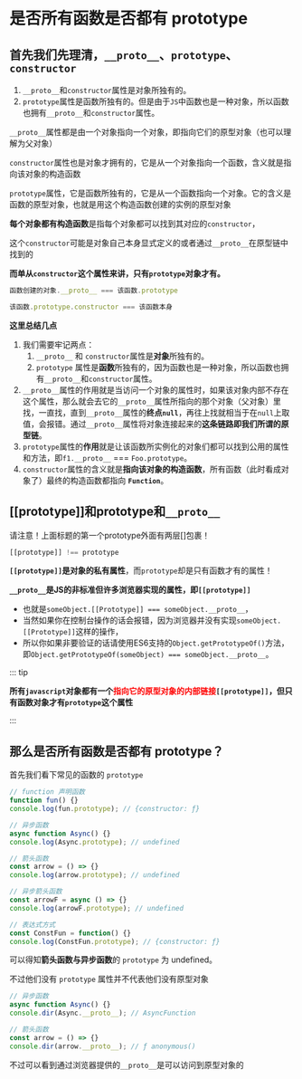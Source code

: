# 是否所有函数是否都有 prototype

## 首先我们先理清，`__proto__`、`prototype`、`constructor`

1. `__proto__`和`constructor`属性是对象所独有的。
2. `prototype`属性是函数所独有的。但是由于`JS`中函数也是一种对象，所以函数也拥有`__proto__`和`constructor`属性。

`__proto__`属性都是由一个对象指向一个对象，即指向它们的原型对象（也可以理解为父对象）

`constructor`属性也是对象才拥有的，它是从一个对象指向一个函数，含义就是指向该对象的构造函数

`prototype`属性，它是函数所独有的，它是从一个函数指向一个对象。它的含义是函数的原型对象，也就是用这个构造函数创建的实例的原型对象

**每个对象都有构造函数**是指每个对象都可以找到其对应的`constructor`，

这个`constructor`可能是对象自己本身显式定义的或者通过`__proto__`在原型链中找到的

**而单从`constructor`这个属性来讲，只有`prototype`对象才有。**

```js
函数创建的对象.__proto__ === 该函数.prototype

该函数.prototype.constructor === 该函数本身
```

**这里总结几点**

1. 我们需要牢记两点：
   1.  `__proto__` 和 `constructor`属性是**对象**所独有的。
   2.  `prototype` 属性是**函数**所独有的，因为函数也是一种对象，所以函数也拥有`__proto__`和`constructor`属性。
2. `__proto__`属性的作用就是当访问一个对象的属性时，如果该对象内部不存在这个属性，那么就会去它的`__proto__`属性所指向的那个对象（父对象）里找，一直找，直到`__proto__`属性的**终点`null`**，再往上找就相当于在`null`上取值，会报错。通过`__proto__`属性将对象连接起来的**这条链路即我们所谓的原型链**。
3. `prototype`属性的**作用**就是让该函数所实例化的对象们都可以找到公用的属性和方法，即`f1.__proto__` === `Foo.prototype`。
4. `constructor`属性的含义就是**指向该对象的构造函数**，所有函数（此时看成对象了）最终的构造函数都指向 **`Function`**。

## [[prototype]]和prototype和`__proto__`

请注意！上面标题的第一个prototype外面有两层[]包裹！

```js
[[prototype]] !== prototype
```

**`[[prototype]]`是对象的私有属性**，而`prototype`却是只有函数才有的属性！

**`__proto__`是JS的非标准但许多浏览器实现的属性，即`[[prototype]]`**

- 也就是`someObject.[[Prototype]] === someObject.__proto__`，
- 当然如果你在控制台操作的话会报错，因为浏览器并没有实现`someObject.[[Prototype]]`这样的操作，
- 所以你如果非要验证的话请使用ES6支持的`Object.getPrototypeOf()`方法，即`Object.getPrototypeOf(someObject) === someObject.__proto__`。

::: tip

**所有`javascript`对象都有一个<font color=red>指向它的原型对象的内部链接</font>`[[prototype]]`，但只有函数对象才有`prototype`这个属性**

:::

## 那么是否所有函数是否都有 prototype？

首先我们看下常见的函数的 `prototype`

```js
// function 声明函数
function fun() {} 
console.log(fun.prototype); // {constructor: ƒ}

// 异步函数
async function Async() {} 
console.log(Async.prototype); // undefined

// 箭头函数
const arrow = () => {} 
console.log(arrow.prototype); // undefined

// 异步箭头函数
const arrowF = async () => {} 
console.log(arrowF.prototype); // undefined

// 表达式方式
const ConstFun = function() {} 
console.log(ConstFun.prototype); // {constructor: ƒ}
```

可以得知**箭头函数与异步函数**的 `prototype` 为 undefined。

不过他们没有 `prototype` 属性并不代表他们没有原型对象

```js
// 异步函数
async function Async() {} 
console.dir(Async.__proto__); // AsyncFunction

// 箭头函数
const arrow = () => {} 
console.dir(arrow.__proto__); // ƒ anonymous()
```

不过可以看到通过浏览器提供的`__proto__`是可以访问到原型对象的
